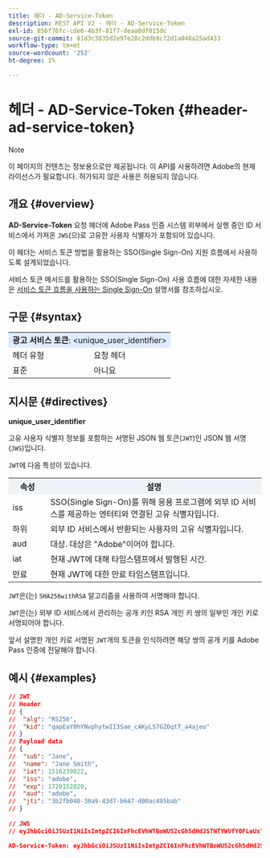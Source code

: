```yaml
---
title: 헤더 - AD-Service-Token
description: REST API V2 - 헤더 - AD-Service-Token
exl-id: 856f76fc-cde6-4b3f-81f7-deaa0df015dc
source-git-commit: 81d3c3835d2e97e28c2ddb9c72d1a048a25ad433
workflow-type: tm+mt
source-wordcount: '252'
ht-degree: 1%

---
```


# 헤더 - AD-Service-Token {#header-ad-service-token}

>[!NOTE]
>
> 이 페이지의 컨텐츠는 정보용으로만 제공됩니다. 이 API를 사용하려면 Adobe의 현재 라이선스가 필요합니다. 허가되지 않은 사용은 허용되지 않습니다.

## 개요 {#overview}

<b>AD-Service-Token</b> 요청 헤더에 Adobe Pass 인증 시스템 외부에서 실행 중인 ID 서비스에서 가져온 `JWS`(으)로 고유한 사용자 식별자가 포함되어 있습니다.

이 헤더는 서비스 토큰 방법을 활용하는 SSO(Single Sign-On) 지원 흐름에서 사용하도록 설계되었습니다.

서비스 토큰 메서드를 활용하는 SSO(Single Sign-On) 사용 흐름에 대한 자세한 내용은 [서비스 토큰 흐름을 사용하는 Single Sign-On](../../flows/single-sign-on-access-flows/rest-api-v2-single-sign-on-service-token-flows.md) 설명서를 참조하십시오.

## 구문 {#syntax}

<table style="table-layout:auto">
   <tr>
      <td style="background-color: #DEEBFF;" colspan="2"><b>광고 서비스 토큰</b>: &lt;unique_user_identifier&gt;</td>
   </tr>
   <tr>
      <td>헤더 유형</td>
      <td>요청 헤더</td>
   </tr>
   <tr>
      <td>표준</td>
      <td>아니요</td>
   </tr>
</table>

## 지시문 {#directives}

<b>unique_user_identifier</b>

고유 사용자 식별자 정보를 포함하는 서명된 JSON 웹 토큰(`JWT`)인 JSON 웹 서명(`JWS`)입니다.

`JWT`에 다음 특성이 있습니다.

<table style="table-layout:auto">
   <tr>
      <th style="background-color: #EFF2F7; width: 15%;">속성</th>
      <th style="background-color: #EFF2F7;">설명</th>
   </tr>
   <tr>
      <td>iss</td>
      <td>SSO(Single Sign-On)를 위해 응용 프로그램에 외부 ID 서비스를 제공하는 엔터티와 연결된 고유 식별자입니다.</td>
   </tr>
   <tr>
      <td>하위</td>
      <td>외부 ID 서비스에서 반환되는 사용자의 고유 식별자입니다.</td>
   </tr>
   <tr>
      <td>aud</td>
      <td>대상. 대상은 "Adobe"이어야 합니다.</td>
   </tr>
   <tr>
      <td>iat</td>
      <td>현재 JWT에 대해 타임스탬프에서 발행된 시간.</td>
   </tr>
   <tr>
      <td>만료</td>
      <td>현재 JWT에 대한 만료 타임스탬프입니다.</td>
   </tr>
</table>

`JWT`은(는) `SHA256withRSA` 알고리즘을 사용하여 서명해야 합니다.

`JWT`은(는) 외부 ID 서비스에서 관리하는 공개 키인 RSA 개인 키 쌍의 일부인 개인 키로 서명되어야 합니다.

앞서 설명한 개인 키로 서명된 `JWT`개의 토큰을 인식하려면 해당 쌍의 공개 키를 Adobe Pass 인증에 전달해야 합니다.

## 예시 {#examples}

```JSON
// JWT
// Header
// {
//  "alg": "RS256",
//  "kid": "qapEaY0hYNvphytwII3Sae_cAKyLS7GZOqtT_a4ajeo"
// }
// Payload data
// {
//  "sub": "Jane",
//  "name": "Jane Smith",
//  "iat": 1516239022,
//  "iss": "adobe",
//  "exp": 1720152820,
//  "aud": "adobe",
//  "jti": "3b2fb040-30a9-43d7-b647-d00ac495bab"
// }
 
// JWS
// eyJhbGciOiJSUzI1NiIsImtpZCI6InFhcEVhWTBoWU52cGh5dHdJSTNTYWVfY0FLeUxTN0daT3F0VF9hNGFqZW8ifQ.eyJzdWIiOiJKYW5lIiwibmFtZSI6IkphbmUgU21pdGgiLCJpYXQiOjE1MTYyMzkwMjIsImlzcyI6ImFkb2JlIiwiZXhwIjoxNzIwMTUyODIwLCJhdWQiOiJhZG9iZSIsImp0aSI6IjNiMmZiMDQwLTMwYTktNDNkNy1iNjQ3LWQwMGFjNDk1YmFiIn0.stHLZFh-635LDNjv9HRHzq912ICNCVGUS3f4RS_bAxpUiUSB6CShS2VvU4V-THEXj7d_zk1mxtPP0QM_pCrh4Vk2GaPRa856Bt_PhsfQY-_benDcB6MIoFX67qrREGncGiv7JEs3ksa-P1YvBYXolT7t52K093kFaQtICfB-aBa8danRZvUrJHjjFoILEpTbQuzxKRN6y36J3p1FZ-SfDuofHp3SnXDrWFRYyXYQnb9WFlhNBxR400-0vzTONZYd097WWy1shMw5V8TvIDvCDE5ifqk31gMdYga-N3JkcTA5QoW7Zl80UV7BhR5v14Va1IZLcbFra_UJdEzbBwW_nA

AD-Service-Token: eyJhbGciOiJSUzI1NiIsImtpZCI6InFhcEVhWTBoWU52cGh5dHdJSTNTYWVfY0FLeUxTN0daT3F0VF9hNGFqZW8ifQ.eyJzdWIiOiJKYW5lIiwibmFtZSI6IkphbmUgU21pdGgiLCJpYXQiOjE1MTYyMzkwMjIsImlzcyI6ImFkb2JlIiwiZXhwIjoxNzIwMTUyODIwLCJhdWQiOiJhZG9iZSIsImp0aSI6IjNiMmZiMDQwLTMwYTktNDNkNy1iNjQ3LWQwMGFjNDk1YmFiIn0.stHLZFh-635LDNjv9HRHzq912ICNCVGUS3f4RS_bAxpUiUSB6CShS2VvU4V-THEXj7d_zk1mxtPP0QM_pCrh4Vk2GaPRa856Bt_PhsfQY-_benDcB6MIoFX67qrREGncGiv7JEs3ksa-P1YvBYXolT7t52K093kFaQtICfB-aBa8danRZvUrJHjjFoILEpTbQuzxKRN6y36J3p1FZ-SfDuofHp3SnXDrWFRYyXYQnb9WFlhNBxR400-0vzTONZYd097WWy1shMw5V8TvIDvCDE5ifqk31gMdYga-N3JkcTA5QoW7Zl80UV7BhR5v14Va1IZLcbFra_UJdEzbBwW_nA
```

